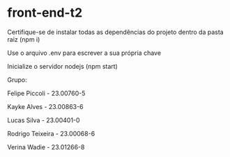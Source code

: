# front-end-t2


Certifique-se de instalar todas as dependências do projeto dentro da pasta raiz (npm i)

Use o arquivo .env para escrever a sua própria chave

Inicialize o servidor nodejs (npm start)


Grupo:

Felipe Piccoli - 23.00760-5

Kayke Alves - 23.00863-6

Lucas Silva - 23.00401-0

Rodrigo Teixeira - 23.00068-6

Verina Wadie - 23.01266-8

